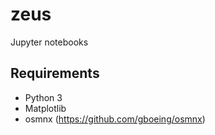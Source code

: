 # zeus
Jupyter notebooks

## Requirements
- Python 3
- Matplotlib
- osmnx (https://github.com/gboeing/osmnx)
